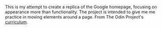 This is my attempt to create a replica of the Google homepage, focusing on appearance more than functionality. The project is intended to give me me practice in moving elements around a page. From The Odin Project's [curriculum](http://www.theodinproject.com/web-development-101/html-css).